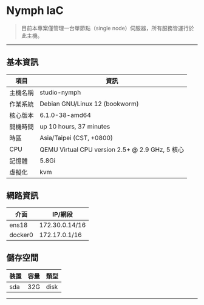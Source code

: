# Nymph IaC

> 目前本專案僅管理一台單節點（single node）伺服器，所有服務皆運行於此主機。

---

## 基本資訊

| 項目     | 資訊                                            |
| -------- | ----------------------------------------------- |
| 主機名稱 | studio-nymph                                    |
| 作業系統 | Debian GNU/Linux 12 (bookworm)                  |
| 核心版本 | 6.1.0-38-amd64                                  |
| 開機時間 | up 10 hours, 37 minutes                         |
| 時區     | Asia/Taipei (CST, +0800)                        |
| CPU      | QEMU Virtual CPU version 2.5+ @ 2.9 GHz, 5 核心 |
| 記憶體   | 5.8Gi                                           |
| 虛擬化   | kvm                                             |

## 網路資訊

| 介面    | IP/網段        |
| ------- | -------------- |
| ens18   | 172.30.0.14/16 |
| docker0 | 172.17.0.1/16  |

## 儲存空間

| 裝置 | 容量 | 類型 |
| ---- | ---- | ---- |
| sda  | 32G  | disk |

---
